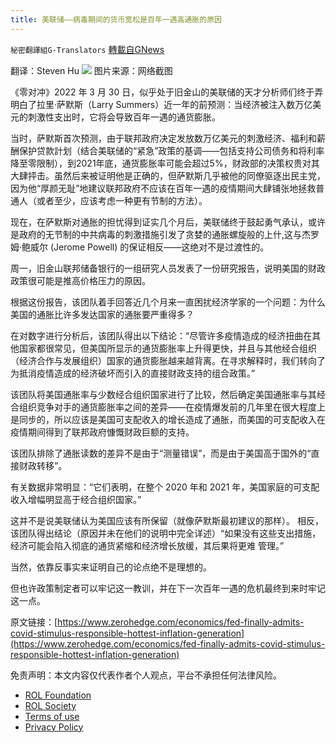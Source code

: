 ```yaml
---
title: 美联储——病毒期间的货币宽松是百年一遇高通胀的原因
---
```

`秘密翻譯組G-Translators` [轉載自GNews](https://gnews.org/zh-hans/2263729/)

翻译：Steven Hu
![](https://assets.gnews.org/wp-content/uploads/2022/03/4-125.jpg)
图片来源：网络截图

《零对冲》2022 年 3 月 30 日，似乎处于旧金山的美联储的天才分析师们终于弄明白了拉里·萨默斯（Larry Summers）近一年的前预测：当经济被注入数万亿美元的刺激性支出时，它将会导致百年一遇的通货膨胀。

当时，萨默斯首次预测，由于联邦政府决定发放数万亿美元的刺激经济、福利和薪酬保护贷款計划（结合美联储的“紧急”政策的基调——包括支持公司债务和将利率降至零限制），到2021年底，通货膨胀率可能会超过5%，财政部的决策权贵对其大肆抨击。虽然后来被证明他是正确的，但萨默斯几乎被他的同僚驱逐出民主党，因为他“厚颜无耻”地建议联邦政府不应该在百年一遇的疫情期间大肆铺张地拯救普通人（或者至少，应该考虑一种更有节制的方法）。

现在，在萨默斯对通胀的担忧得到证实几个月后，美联储终于鼓起勇气承认，或许是政府的无节制的中共病毒的刺激措施引发了贪婪的通胀螺旋般的上什,这与杰罗姆·鲍威尔 (Jerome Powell) 的保证相反——这绝对不是过渡性的。

周一，旧金山联邦储备银行的一组研究人员发表了一份研究报告，说明美国的财政政策很可能是推高价格压力的原因。

根据这份报告，该团队着手回答近几个月来一直困扰经济学家的一个问题：为什么美国的通胀比许多发达国家的通胀要严重得多？

在对数字进行分析后，该团队得出以下结论：“尽管许多疫情造成的经济扭曲在其他国家都很常见，但美国所显示的通货膨胀率上升得更快，并且与其他经合组织（经济合作与发展组织）国家的通货膨胀越来越背离。在寻求解释时，我们转向了为抵消疫情造成的经济破坏而引入的直接财政支持的组合政策。”

该团队将美国通胀率与少数经合组织国家进行了比较，然后确定美国通胀率与其经合组织竞争对手的通货膨胀率之间的差异——在疫情爆发前的几年里在很大程度上是同步的，所以应该是美国可支配收入的增长造成了通胀，而美国的可支配收入在疫情期间得到了联邦政府慷慨财政巨额的支持。

该团队排除了通胀读数的差异不是由于“测量错误”，而是由于美国高于国外的“直接财政转移”。


有关数据非常明显：“它们表明，在整个 2020 年和 2021 年，美国家庭的可支配收入增幅明显高于经合组织国家。” 

这并不是说美联储认为美国应该有所保留（就像萨默斯最初建议的那样）。 相反，该团队得出结论（原因并未在他们的说明中完全详述）“如果没有这些支出措施，经济可能会陷入彻底的通货紧缩和经济增长放缓，其后果将更难 管理。”

当然，依靠反事实来证明自己的论点绝不是理想的。

但也许政策制定者可以牢记这一教训，并在下一次百年一遇的危机最终到来时牢记这一点。

原文链接：[https://www.zerohedge.com/economics/fed-finally-admits-covid-stimulus-responsible-hottest-inflation-generation](https://www.zerohedge.com/economics/fed-finally-admits-covid-stimulus-responsible-hottest-inflation-generation)

 

免责声明：本文内容仅代表作者个人观点，平台不承担任何法律风险。

- [ROL Foundation](https://rolfoundation.org/)
- [ROL Society](https://rolsociety.org/)
- [Terms of use](https://gnews.org/terms-of-use-3/)
- [Privacy Policy](https://gnews.org/privacy-policy/)
